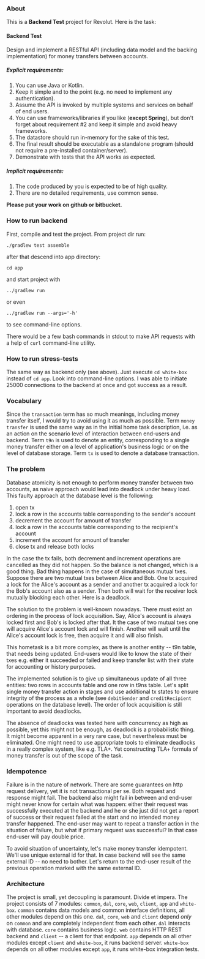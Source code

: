 ### About

This is a **Backend Test** project for Revolut. Here is the task:

#### Backend Test

Design and implement a RESTful API (including data model and the backing implementation) for
money transfers between accounts.

##### Explicit requirements:

1. You can use Java or Kotlin.
1. Keep it simple and to the point (e.g. no need to implement any authentication).
1. Assume the API is invoked by multiple systems and services on behalf of end users.
1. You can use frameworks/libraries if you like (**​except Spring**​), but don't forget about
requirement #2 and keep it simple and avoid heavy frameworks.
1. The datastore should run in-memory for the sake of this test.
1. The final result should be executable as a standalone program (should not require a
pre-installed container/server).
1. Demonstrate with tests that the API works as expected.

##### Implicit requirements:
1. The code produced by you is expected to be of high quality.
1. There are no detailed requirements, use common sense.

**Please put your work on github or bitbucket.**

### How to run backend

First, compile and test the project. From project dir run: 

`./gradlew test assemble`

after that descend into app directory:

`cd app`

and start project with

`../gradlew run`

or even

`../gradlew run --args='-h'`

to see command-line options.

There would be a few bash commands in stdout to make API requests with a help of `curl` command-line utility.

### How to run stress-tests

The same way as backend only (see above). Just execute `cd white-box` instead of `cd app`. 
Look into command-line options. I was able to initiate 25000 connections to the backend at once and got
success as a result. 

### Vocabulary

Since the `transaction` term has so much meanings, including money transfer itself, I would try to avoid
using it as much as possible. Term `money transfer` is used the same way as in the initial home task
description, i.e. as an action on the scenario level of interaction between end-users and backend. 
Term `t9n` is used to denote an entity, corresponding to a single money transfer either on a level of 
application's business logic or on the level of database storage. Term `tx` is used to denote a database
transaction.

### The problem

Database atomicity is not enough to perform money transfer between two accounts, as naive approach would lead into
deadlock under heavy load. This faulty approach at the database level is the following:

1. open tx
1. lock a row in the accounts table corresponding to the sender's account
1. decrement the account for amount of transfer
1. lock a row in the accounts table corresponding to the recipient's account
1. increment the account for amount of transfer
1. close tx and release both locks

In the case the tx fails, both decrement and increment operations are cancelled as they did not happen. So the
balance is not changed, which is a good thing. Bad thing happens in the case of simultaneous mutual txes.
Suppose there are two mutual txes between Alice and Bob. One tx acquired a lock for the Alice's account as 
a sender and another tx acquired a lock for the Bob's account also as a sender. Then both will wait for
the receiver lock mutually blocking each other. Here is a deadlock.

The solution to the problem is well-known nowadays. There must exist an ordering in the process of lock 
acquisition. Say, Alice's account is always locked first and Bob's is locked after that. It the case of
two mutual txes one will acquire Alice's account lock and will finish. Another will wait until
the Alice's account lock is free, then acquire it and will also finish.

This hometask is a bit more complex, as there is another entity -- t9n table, that needs being updated. 
End-users would like to know the state of their txes e.g. either it succeeded or failed and keep transfer
list with their state for accounting or history purposes.

The implemented solution is to give up simultaneous update of all three entities: two rows in accounts 
table and one row in t9ns table. Let's split single money transfer action in stages and use additional 
tx states to ensure integrity of the process as a whole (see `debitSender` and `creditRecipient` 
operations on the database level). The order of lock acquisition is still important to avoid deadlocks.

The absence of deadlocks was tested here with concurrency as high as possible, yet this might not be enough,
as deadlock is a probabilistic thing. It might become apparent in a very rare case, but nevertheless 
must be eliminated. One might need to use appropriate tools to eliminate deadlocks in a really complex 
system, like e.g. TLA+. Yet constructing TLA+ formula of money transfer is out of the scope of the task.

### Idempotence

Failure is in the nature of network. There are some guarantees on http request delivery, yet it is not 
transactional per se. Both request and response might fail. The backend also might fail in between
and end-user might never know for certain what was happen: either their request was successfully executed
at the backend and he or she just did not get a report of success or their request failed at the start and
no intended money transfer happened. The end-user may want to repeat a transfer action in the situation
of failure, but what if primary request was successful? In that case end-user will pay double price.

To avoid situation of uncertainty, let's make money transfer idempotent. We'll use unique external id for 
that. In case backend will see the same external ID -- no need to bother. Let's return to the end-user 
result of the previous operation marked with the same external ID.       

### Architecture

The project is small, yet decoupling is paramount. Divide et impera. The project consists of 7 modules: 
`common`, `dal`, `core`, `web`, `client`, `app` and `white-box`. `common` contains data models and common
interface definitions, all other modules depend on this one. `dal`, `core`, `web` and `client` depend 
_only_ on `common` and are completely independent from each other. `dal` interacts with database. 
`core` contains business logic. `web` contains HTTP REST backend and `client` -- a client for that 
endpoint. `app` depends on all other modules except `client` and `white-box`, it runs backend server. 
`white-box` depends on all other modules except `app`, it runs white-box integration tests. 